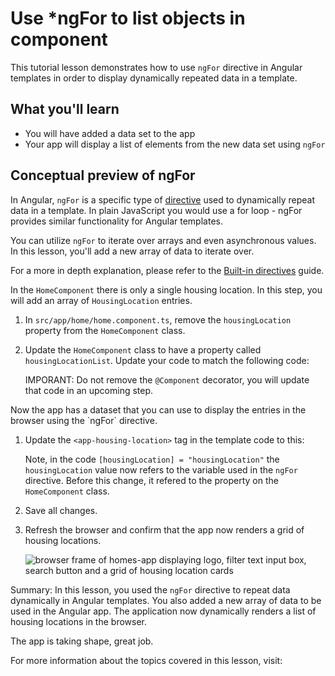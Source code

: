 # Use *ngFor to list objects in component

This tutorial lesson demonstrates how to use `ngFor` directive in Angular templates in order to display dynamically repeated data in a template.

<docs-video src="https://www.youtube.com/embed/eM3zi_n7lNs?si=MIl5NcRxvcLjYt5f&amp;start=477"/>

## What you'll learn

* You will have added a data set to the app
* Your app will display a list of elements from the new data set using `ngFor`

## Conceptual preview of ngFor

In Angular, `ngFor` is a specific type of [directive](guide/directives) used to dynamically repeat data in a template. In plain JavaScript you would use a for loop - ngFor provides similar functionality for Angular templates.

You can utilize `ngFor` to iterate over arrays and even asynchronous values. In this lesson, you'll add a new array of data to iterate over.

For a more in depth explanation, please refer to the [Built-in directives](guide/directives#ngFor) guide.

<docs-workflow>

<docs-step title="Add housing data to the `HomeComponent`">

In the `HomeComponent` there is only a single housing location. In this step, you will add an array of `HousingLocation` entries.

1. In `src/app/home/home.component.ts`, remove the `housingLocation` property from the `HomeComponent` class.
1. Update the `HomeComponent` class to have a property called `housingLocationList`. Update your code to match the following code:
    <docs-code header="Add housingLocationList property" path="first-app/steps/09-services/src/app/home/home.component.ts" visibleLines="31-136"/>

    IMPORANT: Do not remove the `@Component` decorator, you will update that code in an upcoming step.

</docs-step>

<docs-step title="Update the `HomeComponent` template to use `ngFor`">
Now the app has a dataset that you can use to display the entries in the browser using the `ngFor` directive.

1. Update the `<app-housing-location>` tag in the template code to this:
    <docs-code header="Add ngFor to HomeComponent template" path="first-app/steps/09-services/src/app/home/home.component.ts" visibleLines="[21,24]"/>

    Note, in the code `[housingLocation] = "housingLocation"` the `housingLocation` value now refers to the variable used in the `ngFor` directive. Before this change, it refered to the property on the `HomeComponent` class.

1. Save all changes.

1. Refresh the browser and confirm that the app now renders a grid of housing locations.

    <section class="lightbox">
    <img alt="browser frame of homes-app displaying logo, filter text input box, search button and a grid of housing location cards" src="assets/content/images/tutorials/first-app/homes-app-lesson-08-step-2.png">
    </section>

</docs-step>

</docs-workflow>

Summary: In this lesson, you used the `ngFor` directive to repeat data dynamically in Angular templates. You also added a new array of data to be used in the Angular app. The application now dynamically renders a list of housing locations in the browser.

The app is taking shape, great job.

For more information about the topics covered in this lesson, visit:

<docs-pill-row>
  <docs-pill href="guide/directives/structural-directives" title="Structural Directives"/>
  <docs-pill href="guide/directives#ngFor" title="ngFor guide"/>
  <docs-pill href="api/common/NgFor" title="ngFor"/>
</docs-pill-row>
